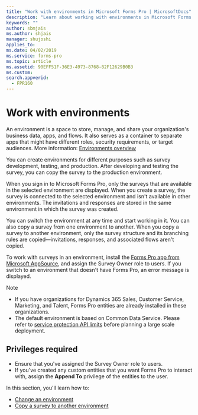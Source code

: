 ```yaml
---
title: "Work with environments in Microsoft Forms Pro | MicrosoftDocs"
description: "Learn about working with environments in Microsoft Forms Pro"
keywords: ""
author: sbmjais
ms.author: shjais
manager: shujoshi
applies_to: 
ms.date: 04/02/2019
ms.service: forms-pro
ms.topic: article
ms.assetid: 90EFF51F-36E3-4973-8768-82F12629B0B3
ms.custom: 
search.appverid:
  - FPR160
---
```


# Work with environments

An environment is a space to store, manage, and share your organization's business data, apps, and flows. It also serves as a container to separate apps that might have different roles, security requirements, or target audiences. More information: [Environments overview](https://docs.microsoft.com/power-platform/admin/environments-overview)

You can create environments for different purposes such as survey development, testing, and production. After developing and testing the survey, you can copy the survey to the production environment.

When you sign in to Microsoft Forms Pro, only the surveys that are available in the selected environment are displayed. When you create a survey, the survey is connected to the selected environment and isn't available in other environments. The invitations and responses are stored in the same environment in which the survey was created.

You can switch the environment at any time and start working in it. You can also copy a survey from one environment to another. When you copy a survey to another environment, only the survey structure and its branching rules are copied&mdash;invitations, responses, and associated flows aren't copied.

To work with surveys in an environment, install the [Forms Pro app from Microsoft AppSource](https://appsource.microsoft.com/product/dynamics-365/mscrm.shimla?tab=Overview), and assign the Survey Owner role to users. If you switch to an environment that doesn't have Forms Pro, an error message is displayed.

> [!NOTE]
> - If you have organizations for Dynamics 365 Sales, Customer Service, Marketing, and Talent, Forms Pro entities are already installed in these organizations.
> - The default environment is based on Common Data Service. Please refer to [service protection API limits](https://docs.microsoft.com/powerapps/developer/common-data-service/api-limits) before planning a large scale deployment.

## Privileges required

- Ensure that you've assigned the Survey Owner role to users.
- If you've created any custom entities that you want Forms Pro to interact with, assign the **Append To** privilege of the entities to the user.

In this section, you'll learn how to:

- [Change an environment](change-environment.md)
- [Copy a survey to another environment](copy-survey-environment.md)

